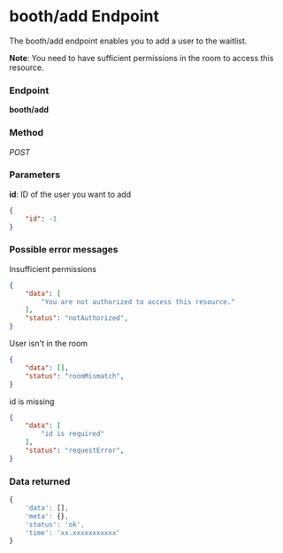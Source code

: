 # booth/add Endpoint

The booth/add endpoint enables you to add a user to the waitlist.

**Note**: You need to have sufficient permissions in the room to access this resource.

### Endpoint

**booth/add**

### Method

_POST_

### Parameters

**id**: ID of the user you want to add

```json
{
    "id": -1
}
```

### Possible error messages

Insufficient permissions
```json
{
    "data": [
        "You are not authorized to access this resource."
    ],
    "status": "notAuthorized",
}
```

User isn't in the room
```json
{
    "data": [],
    "status": "roomMismatch",
}
```

id is missing
```json
{
    "data": [
        "id is required"
    ],
    "status": "requestError",
}
```

### Data returned

```js
{
    'data': [],
    'meta': {},
    'status': 'ok',
    'time': 'xx.xxxxxxxxxxx'
}
```